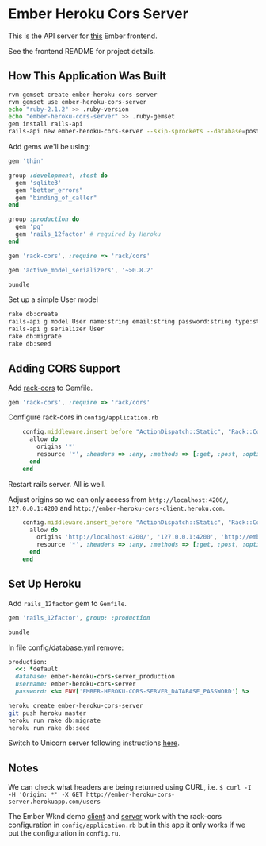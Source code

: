 Ember Heroku Cors Server
========================

This is the API server for [this](https://github.com/jeffcressman/ember-heroku-cors-client) Ember frontend.

See the frontend README for project details.

## How This Application Was Built

```bash
rvm gemset create ember-heroku-cors-server
rvm gemset use ember-heroku-cors-server
echo "ruby-2.1.2" >> .ruby-version
echo "ember-heroku-cors-server" >> .ruby-gemset
gem install rails-api
rails-api new ember-heroku-cors-server --skip-sprockets --database=postgresql
```

Add gems we'll be using:

```ruby
gem 'thin'

group :development, :test do
  gem 'sqlite3'
  gem "better_errors"
  gem "binding_of_caller"
end

group :production do
  gem 'pg'
  gem 'rails_12factor' # required by Heroku
end

gem 'rack-cors', :require => 'rack/cors'

gem 'active_model_serializers', '~>0.8.2'
```

```bash
bundle
```

Set up a simple User model

```bash
rake db:create
rails-api g model User name:string email:string password:string type:string
rails-api g serializer User
rake db:migrate
rake db:seed
```

## Adding CORS Support

Add [rack-cors](https://github.com/cyu/rack-cors) to Gemfile.

```ruby
gem 'rack-cors', :require => 'rack/cors'
```

Configure rack-cors in `config/application.rb`

```ruby
    config.middleware.insert_before "ActionDispatch::Static", "Rack::Cors" do
      allow do
        origins '*'
        resource '*', :headers => :any, :methods => [:get, :post, :options]
      end
    end
```

Restart rails server. All is well.

Adjust origins so we can only access from `http://localhost:4200/`, `127.0.0.1:4200` and `http://ember-heroku-cors-client.heroku.com`.

```ruby
    config.middleware.insert_before "ActionDispatch::Static", "Rack::Cors" do
      allow do
        origins 'http://localhost:4200/', '127.0.0.1:4200', 'http://ember-heroku-cors-client.heroku.com'
        resource '*', :headers => :any, :methods => [:get, :post, :options]
      end
    end
```

## Set Up Heroku

Add `rails_12factor` gem to `Gemfile`.

```ruby
gem 'rails_12factor', group: :production
```

```bash
bundle
```

In file config/database.yml remove:
```ruby
production:
  <<: *default
  database: ember-heroku-cors-server_production
  username: ember-heroku-cors-server
  password: <%= ENV['EMBER-HEROKU-CORS-SERVER_DATABASE_PASSWORD'] %>
```

```bash
heroku create ember-heroku-cors-server
git push heroku master
heroku run rake db:migrate
heroku run rake db:seed
```

Switch to Unicorn server following instructions [here](https://devcenter.heroku.com/articles/getting-started-with-rails4#webserver).

## Notes

We can check what headers are being returned using CURL, i.e. `$ curl -I -H 'Origin: *' -X GET http://ember-heroku-cors-server.herokuapp.com/users`

The Ember Wknd demo [client](https://github.com/jeffcressman/ember-wknd) and [server](https://github.com/jeffcressman/ember-wknd-server) work with the rack-cors configuration in `config/application.rb` but in this app it only works if we put the configuration in `config.ru`.